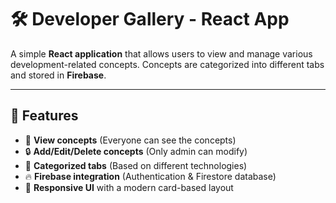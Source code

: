 # 🛠️ Developer Gallery - React App

A simple **React application** that allows users to view and manage various development-related concepts. Concepts are categorized into different tabs and stored in **Firebase**.

---

## 🚀 Features

- 📌 **View concepts** (Everyone can see the concepts)
- 🔒 **Add/Edit/Delete concepts** (Only admin can modify)
- 📂 **Categorized tabs** (Based on different technologies)
- 🔥 **Firebase integration** (Authentication & Firestore database)
- 🎨 **Responsive UI** with a modern card-based layout
